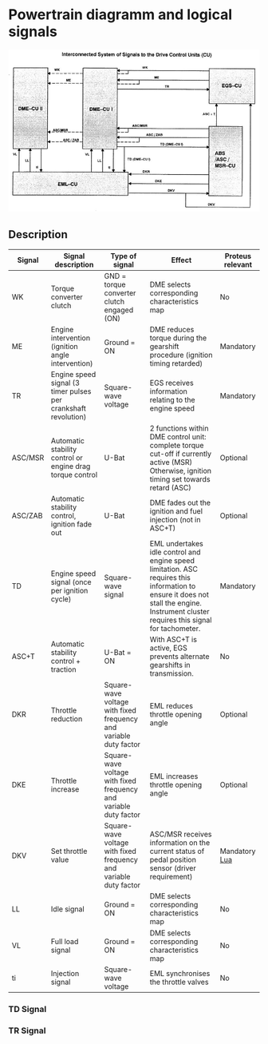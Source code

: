 # Powertrain diagramm and logical signals #

![alt text][power_train]

## Description ##

|Signal|Signal description|Type of signal|Effect|Proteus relevant|
|------|--------------|--------------|--------------|---------|
|WK|Torque converter clutch|GND = torque converter clutch engaged (ON)|DME selects corresponding characteristics map|No|
|ME|Engine intervention (ignition angle intervention)|Ground = ON|DME reduces torque during the gearshift procedure (ignition timing retarded)|Mandatory|
|TR|Engine speed signal (3 timer pulses per crankshaft revolution)|Square-wave voltage|EGS receives information relating to the engine speed|Mandatory|
|ASC/MSR|Automatic stability control or engine drag torque control|U-Bat|2 functions within DME control unit: complete torque cut-off if currently active (MSR) Otherwise, ignition timing set towards retard (ASC)|Optional|
|ASC/ZAB|Automatic stability control, ignition fade out|U-Bat|DME fades out the ignition and fuel injection (not in ASC+T)|Optional|
|TD|Engine speed signal (once per ignition cycle)|Square-wave signal|EML undertakes idle control and engine speed limitation. ASC requires this information to ensure it does not stall the engine. Instrument cluster requires this signal for tachometer. |Mandatory|
|ASC+T|Automatic stability control + traction|U-Bat = ON|With ASC+T is active, EGS prevents alternate gearshifts in transmission.|No|
|DKR|Throttle reduction|Square-wave voltage with fixed frequency and variable duty factor|EML reduces throttle opening angle|Optional|
|DKE|Throttle increase|Square-wave voltage with fixed frequency and variable duty factor|EML increases throttle opening angle|Optional|
|DKV|Set throttle value|Square-wave voltage with fixed frequency and variable duty factor|ASC/MSR receives information on the current status of pedal position sensor (driver requirement)|Mandatory [Lua](./lua.md)|
|LL|Idle signal|Ground = ON|DME selects corresponding characteristics map|No|
|VL|Full load signal|Ground = ON|DME selects corresponding characteristics map|No|
|ti|Injection signal|Square-wave voltage|EML synchronises the throttle valves|No|

### TD Signal ###

### TR Signal ###


[power_train]: ./pictures/powertrain.jpg "Powertrain"
